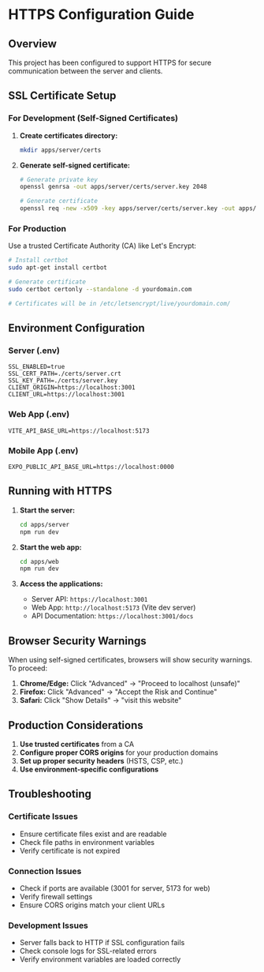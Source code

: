 # HTTPS Configuration Guide

## Overview

This project has been configured to support HTTPS for secure communication between the server and clients.

## SSL Certificate Setup

### For Development (Self-Signed Certificates)

1. **Create certificates directory:**

   ```bash
   mkdir apps/server/certs
   ```

2. **Generate self-signed certificate:**

   ```bash
   # Generate private key
   openssl genrsa -out apps/server/certs/server.key 2048

   # Generate certificate
   openssl req -new -x509 -key apps/server/certs/server.key -out apps/server/certs/server.crt -days 365 -subj "/C=IL/ST=Israel/L=Tel Aviv/O=Tags/OU=Development/CN=localhost"
   ```

### For Production

Use a trusted Certificate Authority (CA) like Let's Encrypt:

```bash
# Install certbot
sudo apt-get install certbot

# Generate certificate
sudo certbot certonly --standalone -d yourdomain.com

# Certificates will be in /etc/letsencrypt/live/yourdomain.com/
```

## Environment Configuration

### Server (.env)

```env
SSL_ENABLED=true
SSL_CERT_PATH=./certs/server.crt
SSL_KEY_PATH=./certs/server.key
CLIENT_ORIGIN=https://localhost:3001
CLIENT_URL=https://localhost:3001
```

### Web App (.env)

```env
VITE_API_BASE_URL=https://localhost:5173
```

### Mobile App (.env)

```env
EXPO_PUBLIC_API_BASE_URL=https://localhost:0000
```

## Running with HTTPS

1. **Start the server:**

   ```bash
   cd apps/server
   npm run dev
   ```

2. **Start the web app:**

   ```bash
   cd apps/web
   npm run dev
   ```

3. **Access the applications:**
   - Server API: `https://localhost:3001`
   - Web App: `http://localhost:5173` (Vite dev server)
   - API Documentation: `https://localhost:3001/docs`

## Browser Security Warnings

When using self-signed certificates, browsers will show security warnings. To proceed:

1. **Chrome/Edge:** Click "Advanced" → "Proceed to localhost (unsafe)"
2. **Firefox:** Click "Advanced" → "Accept the Risk and Continue"
3. **Safari:** Click "Show Details" → "visit this website"

## Production Considerations

1. **Use trusted certificates** from a CA
2. **Configure proper CORS origins** for your production domains
3. **Set up proper security headers** (HSTS, CSP, etc.)
4. **Use environment-specific configurations**

## Troubleshooting

### Certificate Issues

- Ensure certificate files exist and are readable
- Check file paths in environment variables
- Verify certificate is not expired

### Connection Issues

- Check if ports are available (3001 for server, 5173 for web)
- Verify firewall settings
- Ensure CORS origins match your client URLs

### Development Issues

- Server falls back to HTTP if SSL configuration fails
- Check console logs for SSL-related errors
- Verify environment variables are loaded correctly
